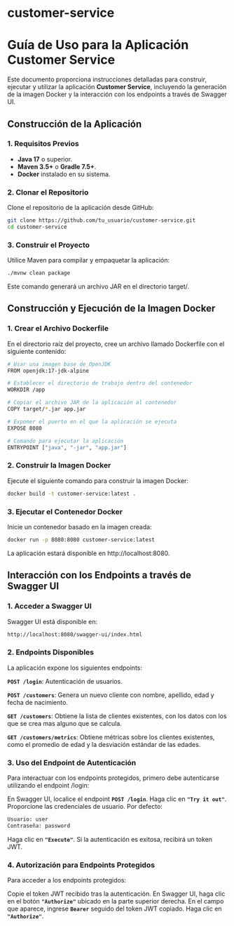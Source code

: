 # customer-service
# Guía de Uso para la Aplicación Customer Service

Este documento proporciona instrucciones detalladas para construir, ejecutar y utilizar la aplicación **Customer Service**, incluyendo la generación de la imagen Docker y la interacción con los endpoints a través de Swagger UI.

## Construcción de la Aplicación

### 1. Requisitos Previos

- **Java 17** o superior.
- **Maven 3.5+** o **Gradle 7.5+**.
- **Docker** instalado en su sistema.

### 2. Clonar el Repositorio

Clone el repositorio de la aplicación desde GitHub:

```bash
git clone https://github.com/tu_usuario/customer-service.git
cd customer-service
```

### 3. Construir el Proyecto
Utilice Maven para compilar y empaquetar la aplicación:

```bash
./mvnw clean package
```

Este comando generará un archivo JAR en el directorio target/.

## Construcción y Ejecución de la Imagen Docker
### 1. Crear el Archivo Dockerfile
   En el directorio raíz del proyecto, cree un archivo llamado Dockerfile con el siguiente contenido:
```bash
# Usar una imagen base de OpenJDK
FROM openjdk:17-jdk-alpine

# Establecer el directorio de trabajo dentro del contenedor
WORKDIR /app

# Copiar el archivo JAR de la aplicación al contenedor
COPY target/*.jar app.jar

# Exponer el puerto en el que la aplicación se ejecuta
EXPOSE 8080

# Comando para ejecutar la aplicación
ENTRYPOINT ["java", "-jar", "app.jar"]
```

### 2. Construir la Imagen Docker
   Ejecute el siguiente comando para construir la imagen Docker:

```bash
docker build -t customer-service:latest .
```

### 3. Ejecutar el Contenedor Docker
   Inicie un contenedor basado en la imagen creada:

```bash
docker run -p 8080:8080 customer-service:latest
```

La aplicación estará disponible en http://localhost:8080.

## Interacción con los Endpoints a través de Swagger UI
### 1. Acceder a Swagger UI
   Swagger UI está disponible en:

```bash
http://localhost:8080/swagger-ui/index.html
```

### 2. Endpoints Disponibles
   La aplicación expone los siguientes endpoints:

**`POST /login`**: Autenticación de usuarios.

**`POST /customers`**: Genera un nuevo cliente con nombre, apellido, edad y fecha de nacimiento.

**`GET /customers`**: Obtiene la lista de clientes existentes, con los datos con los que se crea mas alguno que se calcula.

**`GET /customers/metrics`**: Obtiene métricas sobre los clientes existentes, como el promedio de edad y la desviación estándar de las edades.

### 3. Uso del Endpoint de Autenticación
   Para interactuar con los endpoints protegidos, primero debe autenticarse utilizando el endpoint /login:

En Swagger UI, localice el endpoint **`POST /login`**.
Haga clic en **`"Try it out"`**.
Proporcione las credenciales de usuario. Por defecto:
```bash
Usuario: user
Contraseña: password
```
Haga clic en **`"Execute"`**.
Si la autenticación es exitosa, recibirá un token JWT.

### 4. Autorización para Endpoints Protegidos
   Para acceder a los endpoints protegidos:

Copie el token JWT recibido tras la autenticación.
En Swagger UI, haga clic en el botón **`"Authorize"`** ubicado en la parte superior derecha.
En el campo que aparece, ingrese **`Bearer`** seguido del token JWT copiado.
Haga clic en **`"Authorize"`**.
